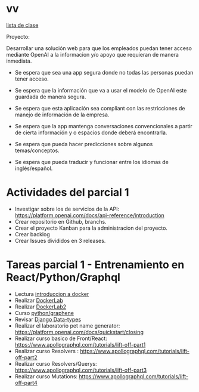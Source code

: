 # vv
[lista de clase](https://docs.google.com/spreadsheets/d/1HNR9-sdOeKoZ2Bn-svX6oppKciXP2zdZ_rTLZVYYZqw/edit?usp=sharing)

Proyecto:


Desarrollar una solución web para que los empleados puedan tener acceso mediante OpenAI a la informacion y/o apoyo que requieran de manera inmediata.

- Se espera que sea una app segura donde no todas las personas puedan tener acceso.
- Se espera que la información que va a usar el modelo de OpenAI este guardada de manera segura.
- Se espera que esta aplicación sea compliant con las restricciones de manejo de información de la empresa.

- Se espera que la app mantenga conversaciones convencionales a partir de cierta información y o espacios donde deberá encontrarla.
- Se espera que pueda hacer predicciones sobre algunos temas/conceptos.
- Se espera que pueda traducir y funcionar entre los idiomas de inglés/español.

# Actividades del parcial 1
- Investigar sobre los de servicios de la API: https://platform.openai.com/docs/api-reference/introduction
- Crear repositorio en Github, branchs.
- Crear el proyecto Kanban para la administracion del proyecto.
- Crear backlog
- Crear Issues divididos en 3 releases.

# Tareas parcial 1 - Entrenamiento en React/Python/Graphql
- Lectura [introduccion a docker](https://github.com/adsoftsito/web/blob/main/w1/docker_intro.pdf)
- Realizar [DockerLab](https://github.com/adsoftsito/web/blob/main/w1/dockerlab.pdf)
- Realizar [DockerLab2](https://github.com/adsoftsito/web/blob/main/w2/dockerlab2.pdf)
- Curso [python/graphene](https://www.howtographql.com/graphql-python/0-introduction/)
- Revisar [Django Data-types](https://docs.djangoproject.com/en/4.1/ref/models/fields/#field-types)
- Realizar el laboratorio pet name generator: https://platform.openai.com/docs/quickstart/closing
- Realizar curso basico de Front/React: https://www.apollographql.com/tutorials/lift-off-part1
- Realizar curso Resolvers : https://www.apollographql.com/tutorials/lift-off-part2
- Realizar curso Resolvers/Querys: https://www.apollographql.com/tutorials/lift-off-part3
- Realizar curso Mutations: https://www.apollographql.com/tutorials/lift-off-part4
